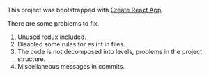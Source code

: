 This project was bootstrapped with [Create React App](https://github.com/facebook/create-react-app).

There are some problems to fix.

1. Unused redux included.
2. Disabled some rules for eslint in files.
3. The code is not decomposed into levels, problems in the project structure.
4. Miscellaneous messages in commits.
